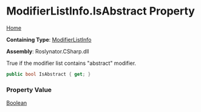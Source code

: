 # ModifierListInfo\.IsAbstract Property

[Home](../../../../../README.md)

**Containing Type**: [ModifierListInfo](../README.md)

**Assembly**: Roslynator\.CSharp\.dll

  
True if the modifier list contains "abstract" modifier\.

```csharp
public bool IsAbstract { get; }
```

### Property Value

[Boolean](https://docs.microsoft.com/en-us/dotnet/api/system.boolean)

